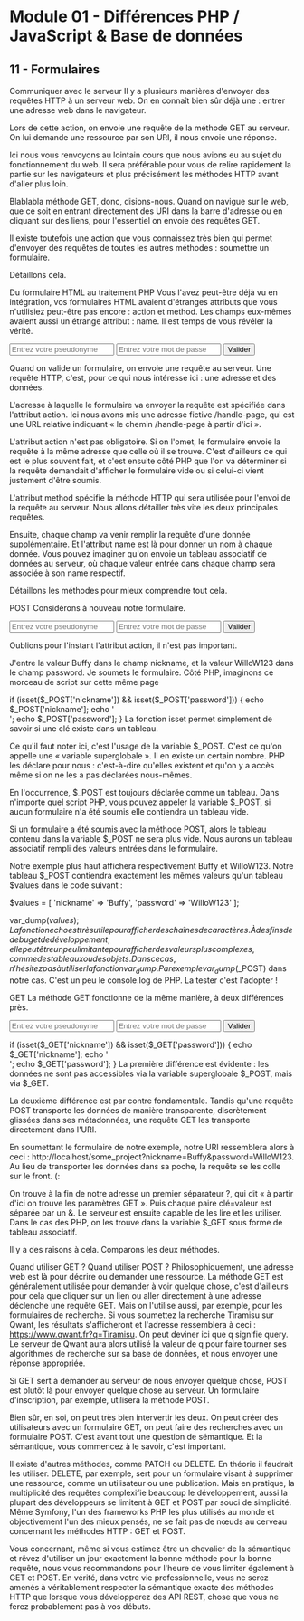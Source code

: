 # Module 01 - Différences PHP / JavaScript & Base de données

## 11 - Formulaires

Communiquer avec le serveur
Il y a plusieurs manières d'envoyer des requêtes HTTP à un serveur web. On en connaît bien sûr déjà une : entrer une adresse web dans le navigateur.

Lors de cette action, on envoie une requête de la méthode GET au serveur. On lui demande une ressource par son URI, il nous envoie une réponse.

Ici nous vous renvoyons au lointain cours que nous avions eu au sujet du fonctionnement du web. Il sera préférable pour vous de relire rapidement la partie sur les navigateurs et plus précisément les méthodes HTTP avant d'aller plus loin.

Blablabla méthode GET, donc, disions-nous. Quand on navigue sur le web, que ce soit en entrant directement des URI dans la barre d'adresse ou en cliquant sur des liens, pour l'essentiel on envoie des requêtes GET.

Il existe toutefois une action que vous connaissez très bien qui permet d'envoyer des requêtes de toutes les autres méthodes : soumettre un formulaire.

Détaillons cela.

Du formulaire HTML au traitement PHP
Vous l'avez peut-être déjà vu en intégration, vos formulaires HTML avaient d'étranges attributs que vous n'utilisiez peut-être pas encore : action et method. Les champs eux-mêmes avaient aussi un étrange attribut : name. Il est temps de vous révéler la vérité.

<form action="/handle-page" method="POST">
  <input type="text" name="nickname" placeholder="Entrez votre pseudonyme" />
  <input type="password" name="password" placeholder="Entrez votre mot de passe" />
  <button type="submit">Valider</button>
</form>
Quand on valide un formulaire, on envoie une requête au serveur. Une requête HTTP, c'est, pour ce qui nous intéresse ici : une adresse et des données.

L'adresse à laquelle le formulaire va envoyer la requête est spécifiée dans l'attribut action. Ici nous avons mis une adresse fictive /handle-page, qui est une URL relative indiquant « le chemin /handle-page à partir d'ici ».

L'attribut action n'est pas obligatoire. Si on l'omet, le formulaire envoie la requête à la même adresse que celle où il se trouve. C'est d'ailleurs ce qui est le plus souvent fait, et c'est ensuite côté PHP que l'on va déterminer si la requête demandait d'afficher le formulaire vide ou si celui-ci vient justement d'être soumis.

L'attribut method spécifie la méthode HTTP qui sera utilisée pour l'envoi de la requête au serveur. Nous allons détailler très vite les deux principales requêtes.

Ensuite, chaque champ va venir remplir la requête d'une donnée supplémentaire. Et l'attribut name est là pour donner un nom à chaque donnée. Vous pouvez imaginer qu'on envoie un tableau associatif de données au serveur, où chaque valeur entrée dans chaque champ sera associée à son name respectif.

Détaillons les méthodes pour mieux comprendre tout cela.

POST
Considérons à nouveau notre formulaire.

<form method="POST">
  <input type="text" name="nickname" placeholder="Entrez votre pseudonyme" />
  <input type="password" name="password" placeholder="Entrez votre mot de passe" />
  <button type="submit">Valider</button>
</form>
Oublions pour l'instant l'attribut action, il n'est pas important.

J'entre la valeur Buffy dans le champ nickname, et la valeur WilloW123 dans le champ password. Je soumets le formulaire. Côté PHP, imaginons ce morceau de script sur cette même page

if (isset($_POST['nickname']) && isset($_POST['password'])) {
    echo $_POST['nickname'];
    echo '<br />';
    echo $_POST['password'];
}
La fonction isset permet simplement de savoir si une clé existe dans un tableau.

Ce qu'il faut noter ici, c'est l'usage de la variable $_POST. C'est ce qu'on appelle une « variable superglobale ». Il en existe un certain nombre. PHP les déclare pour nous : c'est-à-dire qu'elles existent et qu'on y a accès même si on ne les a pas déclarées nous-mêmes.

En l'occurrence, $_POST est toujours déclarée comme un tableau. Dans n'importe quel script PHP, vous pouvez appeler la variable $_POST, si aucun formulaire n'a été soumis elle contiendra un tableau vide.

Si un formulaire a été soumis avec la méthode POST, alors le tableau contenu dans la variable $_POST ne sera plus vide. Nous aurons un tableau associatif rempli des valeurs entrées dans le formulaire.

Notre exemple plus haut affichera respectivement Buffy et WilloW123. Notre tableau $_POST contiendra exactement les mêmes valeurs qu'un tableau $values dans le code suivant :

$values = [
    'nickname' => 'Buffy',
    'password' => 'WilloW123'
];

var_dump($values);
La fonction echo est très utile pour afficher des chaînes de caractères. À des fins de debug et de développement, elle peut être un peu limitante pour afficher des valeurs plus complexes, comme des tableaux ou des objets. Dans ce cas, n'hésitez pas à utiliser la fonction var_dump. Par exemple var_dump($_POST) dans notre cas. C'est un peu le console.log de PHP. La tester c'est l'adopter !

GET
La méthode GET fonctionne de la même manière, à deux différences près.

<form method="POST">
  <input type="text" name="nickname" placeholder="Entrez votre pseudonyme" />
  <input type="password" name="password" placeholder="Entrez votre mot de passe" />
  <button type="submit">Valider</button>
</form>
if (isset($_GET['nickname']) && isset($_GET['password'])) {
    echo $_GET['nickname'];
    echo '<br />';
    echo $_GET['password'];
}
La première différence est évidente : les données ne sont pas accessibles via la variable superglobale $_POST, mais via $_GET.

La deuxième différence est par contre fondamentale. Tandis qu'une requête POST transporte les données de manière transparente, discrètement glissées dans ses métadonnées, une requête GET les transporte directement dans l'URI.

En soumettant le formulaire de notre exemple, notre URI ressemblera alors à ceci : http://localhost/some_project?nickname=Buffy&password=WilloW123. Au lieu de transporter les données dans sa poche, la requête se les colle sur le front. (:

On trouve à la fin de notre adresse un premier séparateur ?, qui dit « à partir d'ici on trouve les paramètres GET ». Puis chaque paire clé=valeur est séparée par un &. Le serveur est ensuite capable de les lire et les utiliser. Dans le cas des PHP, on les trouve dans la variable $_GET sous forme de tableau associatif.

Il y a des raisons à cela. Comparons les deux méthodes.

Quand utiliser GET ? Quand utiliser POST ?
Philosophiquement, une adresse web est là pour décrire ou demander une ressource. La méthode GET est généralement utilisée pour demander à voir quelque chose, c'est d'ailleurs pour cela que cliquer sur un lien ou aller directement à une adresse déclenche une requête GET. Mais on l'utilise aussi, par exemple, pour les formulaires de recherche. Si vous soumettez la recherche Tiramisu sur Qwant, les résultats s'afficheront et l'adresse ressemblera à ceci : https://www.qwant.fr?q=Tiramisu. On peut deviner ici que q signifie query. Le serveur de Qwant aura alors utilisé la valeur de q pour faire tourner ses algorithmes de recherche sur sa base de données, et nous envoyer une réponse appropriée.

Si GET sert à demander au serveur de nous envoyer quelque chose, POST est plutôt là pour envoyer quelque chose au serveur. Un formulaire d'inscription, par exemple, utilisera la méthode POST.

Bien sûr, en soi, on peut très bien intervertir les deux. On peut créer des utilisateurs avec un formulaire GET, on peut faire des recherches avec un formulaire POST. C'est avant tout une question de sémantique. Et la sémantique, vous commencez à le savoir, c'est important.

Il existe d'autres méthodes, comme PATCH ou DELETE. En théorie il faudrait les utiliser. DELETE, par exemple, sert pour un formulaire visant à supprimer une ressource, comme un utilisateur ou une publication. Mais en pratique, la multiplicité des requêtes complexifie beaucoup le développement, aussi la plupart des développeurs se limitent à GET et POST par souci de simplicité. Même Symfony, l'un des frameworks PHP les plus utilisés au monde et objectivement l'un des mieux pensés, ne se fait pas de nœuds au cerveau concernant les méthodes HTTP : GET et POST.

Vous concernant, même si vous estimez être un chevalier de la sémantique et rêvez d'utiliser un jour exactement la bonne méthode pour la bonne requête, nous vous recommandons pour l'heure de vous limiter également à GET et POST. En vérité, dans votre vie professionnelle, vous ne serez amenés à véritablement respecter la sémantique exacte des méthodes HTTP que lorsque vous développerez des API REST, chose que vous ne ferez probablement pas à vos débuts.

